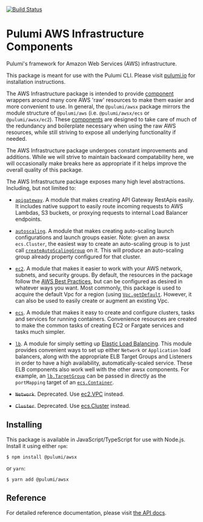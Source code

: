 [![Build Status](https://travis-ci.com/pulumi/pulumi-awsx.svg?token=eHg7Zp5zdDDJfTjY8ejq&branch=master)](https://travis-ci.com/pulumi/pulumi-awsx)

# Pulumi AWS Infrastructure Components

Pulumi's framework for Amazon Web Services (AWS) infrastructure.

This package is meant for use with the Pulumi CLI.  Please visit [pulumi.io](https://pulumi.io) for
installation instructions.

The AWS Infrastructure package is intended to provide [component](https://pulumi.io/reference/programming-model.html#components) wrappers around many core AWS 'raw' resources to make them easier and more convenient to use.  In general, the `@pulumi/awsx` package mirrors the module structure of `@pulumi/aws` (i.e. `@pulumi/awsx/ecs` or `@pulumi/awsx/ec2`).  These [components](https://pulumi.io/reference/programming-model.html#components) are designed to take care of much of the redundancy and boilerplate necessary when using the raw AWS resources, while still striving to expose all underlying functionality if needed.

The AWS Infrastructure package undergoes constant improvements and additions.  While we will strive to maintain backward compatability here, we will occasionally make breaks here as appropriate if it helps improve the overall quality of this package.

The AWS Infrastructure package exposes many high level abstractions.  Including, but not limited to:

* [`apigateway`](https://github.com/pulumi/pulumi-awsx/blob/master/nodejs/awsx/apigateway). A module that makes creating API Gateway RestApis easily.  It includes native support to easily route incoming requests to AWS Lambdas, S3 buckets, or proxying requests to internal Load Balancer endpoints.

* [`autoscaling`](https://github.com/pulumi/pulumi-awsx/blob/master/nodejs/awsx/autoscaling). A module that makes creating auto-scaling launch configurations and launch groups easier.   Note: given an awsx `ecs.Cluster`, the easiest way to create an auto-scaling group is to just call [`createAutoScalingGroup`](https://github.com/pulumi/pulumi-awsx/blob/0b432e320c6929866038507e997d55c8d8f62bc3/nodejs/awsx/ecs/cluster.ts#L78) on it.  This will produce an auto-scaling group already property configured for that cluster.

* [`ec2`](https://github.com/pulumi/pulumi-awsx/blob/master/nodejs/awsx/ec2).  A module that makes it easier to work with your AWS network, subnets, and security groups.  By default, the resources in the package follow the [AWS Best Practices](
  https://aws.amazon.com/answers/networking/aws-single-vpc-design/), but can be configured as desired in whatever ways you want.  Most commonly, this package is used to acquire the default Vpc for a region (using [`Vpc.getDefault`](https://github.com/pulumi/pulumi-awsx/blob/0b432e320c6929866038507e997d55c8d8f62bc3/nodejs/awsx/ec2/vpc.ts#L118).  However, it can also be used to easily create or augment an existing Vpc.

* [`ecs`](https://github.com/pulumi/pulumi-awsx/blob/master/nodejs/awsx/ecs).  A module that makes it easy to create and configure clusters, tasks and services for running containers. Convenience resources are created to make the common tasks of creating EC2 or Fargate services and tasks much simpler.

* [`lb`](https://github.com/pulumi/pulumi-awsx/tree/master/nodejs/awsx/lb).  A module for simply setting up [Elastic Load Balancing](https://aws.amazon.com/elasticloadbalancing/). This module provides convenient ways to set up either `Network` or `Application` load balancers, along with the appropriate ELB Target Groups and Listeners in order to have a high availability, automatically-scaled service.  These ELB components also work well with the other awsx components.  For example, an [`lb.TargetGroup`](https://github.com/pulumi/pulumi-awsx/blob/f60ea6dec5c2450bf0bb457981a3091c094e9631/nodejs/awsx/lb/targetGroup.ts#L24) can be passed in directly as the `portMapping` target of an [`ecs.Container`](https://github.com/pulumi/pulumi-awsx/blob/0b432e320c6929866038507e997d55c8d8f62bc3/nodejs/awsx/ecs/container.ts#L185).

* ~~`Network`~~. Deprecated.  Use [ec2.VPC](https://github.com/pulumi/pulumi-awsx/blob/0b432e320c6929866038507e997d55c8d8f62bc3/nodejs/awsx/ec2/vpc.ts#L25) instead.

* ~~`Cluster`~~. Deprecated.  Use [ecs.Cluster](https://github.com/pulumi/pulumi-awsx/blob/0b432e320c6929866038507e997d55c8d8f62bc3/nodejs/awsx/ecs/cluster.ts#L26) instead.


## Installing

This package is available in JavaScript/TypeScript for use with Node.js.  Install it using either `npm`:

    $ npm install @pulumi/awsx

or `yarn`:

    $ yarn add @pulumi/awsx

## Reference

For detailed reference documentation, please visit [the API docs](
https://pulumi.io/reference/pkg/nodejs/@pulumi/awsx/index.html).
